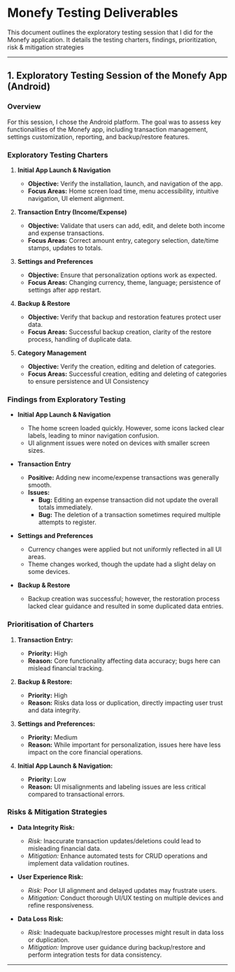 # Monefy Testing Deliverables

This document outlines the exploratory testing session that I did for the Monefy application. It details the testing charters, findings, prioritization, risk & mitigation strategies

---

## 1. Exploratory Testing Session of the Monefy App (Android)

### Overview
For this session, I chose the Android platform. The goal was to assess key functionalities of the Monefy app, including transaction management, settings customization, reporting, and backup/restore features.

### Exploratory Testing Charters

1. **Initial App Launch & Navigation**
   - **Objective:** Verify the installation, launch, and navigation of the app.
   - **Focus Areas:** Home screen load time, menu accessibility, intuitive navigation, UI element alignment.
   
2. **Transaction Entry (Income/Expense)**
   - **Objective:** Validate that users can add, edit, and delete both income and expense transactions.
   - **Focus Areas:** Correct amount entry, category selection, date/time stamps, updates to totals.

3. **Settings and Preferences**
   - **Objective:** Ensure that personalization options work as expected.
   - **Focus Areas:** Changing currency, theme, language; persistence of settings after app restart.

4. **Backup & Restore**
   - **Objective:** Verify that backup and restoration features protect user data.
   - **Focus Areas:** Successful backup creation, clarity of the restore process, handling of duplicate data.

5. **Category Management**
   - **Objective:** Verify the creation, editing and deletion of categories.
   - **Focus Areas:** Successful creation, editing and deleting of categories to ensure persistence
   and UI Consistency

### Findings from Exploratory Testing

- **Initial App Launch & Navigation**
  - The home screen loaded quickly. However, some icons lacked clear labels, leading to minor navigation confusion.
  - UI alignment issues were noted on devices with smaller screen sizes.

- **Transaction Entry**
  - **Positive:** Adding new income/expense transactions was generally smooth.
  - **Issues:** 
    - **Bug:** Editing an expense transaction did not update the overall totals immediately.
    - **Bug:** The deletion of a transaction sometimes required multiple attempts to register.
  
- **Settings and Preferences**
  - Currency changes were applied but not uniformly reflected in all UI areas.
  - Theme changes worked, though the update had a slight delay on some devices.

  
- **Backup & Restore**
  - Backup creation was successful; however, the restoration process lacked clear guidance and resulted in some duplicated data entries.

### Prioritisation of Charters

1. **Transaction Entry:**  
   - **Priority:** High  
   - **Reason:** Core functionality affecting data accuracy; bugs here can mislead financial tracking.
   
2. **Backup & Restore:**  
   - **Priority:** High  
   - **Reason:** Risks data loss or duplication, directly impacting user trust and data integrity.
   
3. **Settings and Preferences:**  
   - **Priority:** Medium  
   - **Reason:** While important for personalization, issues here have less impact on the core financial operations.
   
   
5. **Initial App Launch & Navigation:**  
   - **Priority:** Low  
   - **Reason:** UI misalignments and labeling issues are less critical compared to transactional errors.

### Risks & Mitigation Strategies

- **Data Integrity Risk:**  
  - *Risk:* Inaccurate transaction updates/deletions could lead to misleading financial data.  
  - *Mitigation:* Enhance automated tests for CRUD operations and implement data validation routines.

- **User Experience Risk:**  
  - *Risk:* Poor UI alignment and delayed updates may frustrate users.  
  - *Mitigation:* Conduct thorough UI/UX testing on multiple devices and refine responsiveness.

- **Data Loss Risk:**  
  - *Risk:* Inadequate backup/restore processes might result in data loss or duplication.  
  - *Mitigation:* Improve user guidance during backup/restore and perform integration tests for data consistency.

---
